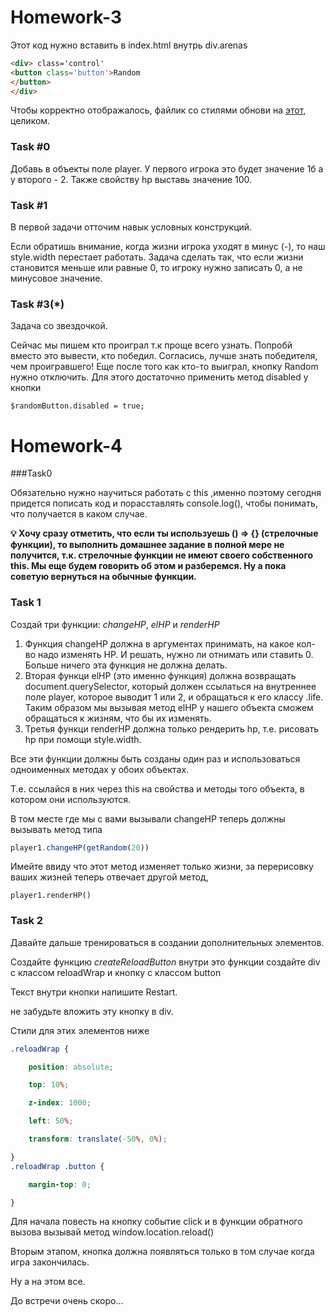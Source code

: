 # Homework-3

Этот код нужно вставить в index.html внутрь div.arenas

```html
<div> class='control'
<button class='button'>Random
</button>
</div>
```

Чтобы корректно отображалось, файлик со стилями обнови на [этот](https://firebasestorage.googleapis.com/v0/b/it-course-84ddd.appspot.com/o/course%2Fjsmarathon-mortal-kombat%2Fstyle.css.zip?alt=media&token=fa0b38af-c88e-425c-82c1-a50e9296dffb), целиком. 

### Task #0

Добавь в объекты поле player. У первого игрока это будет значение 1б а у второго - 2.
Также свойству hp выставь значение 100.

### Task #1

В первой задачи отточим навык условных конструкций.

Если обратишь внимание, когда жизни игрока уходят в минус (-), то наш style.width перестает работать. Задача сделать так, что если жизни становится меньше или равные 0, то игроку нужно записать 0, а не минусовое значение.

### Task #3(*)
Задача со звездочкой.

Сейчас мы пишем кто проиграл т.к проще всего узнать. Попробй вместо это вывести, кто победил. Согласись, лучше знать победителя, чем проигравшего! Еще после того как кто-то выиграл, кнопку Random нужно отключить. Для этого достаточно применить метод disabled у кнопки 
```
$randomButton.disabled = true;
```

# Homework-4

###Task0

Обязательно нужно научиться работать с this ,именно поэтому сегодня придется пописать код и порасставлять console.log(), чтобы понимать, что получается в каком случае.</br>

<b>💡 Хочу сразу отметить, что если ты используешь () ⇒ {} (стрелочные функции), то выполнить домашнее задание в полной мере не получится, т.к. стрелочные функции не имеют своего собственного this. Мы еще будем говорить об этом и разберемся. Ну а пока советую вернуться на обычные функции.</b>

### Task 1

Создай три функции: <em>changeHP</em>, <em>elHP</em> и <em>renderHP</em>
1. Функция changeHP должна в аргументах принимать, на какое кол-во надо изменять HP. И решать, нужно ли отнимать или ставить 0. Больше ничего эта функция не должна делать.
2. Вторая функци elHP (это именно функция) должна возвращать document.querySelector, который должен ссылаться на внутреннее поле player, которое выводит 1 или 2, и обращаться к его классу .life. Таким образом мы вызывая метод elHP у нашего объекта сможем обращаться к жизням, что бы их изменять.
3. Третья функци renderHP должна только рендерить hp, т.е. рисовать hp при помощи style.width.

Все эти функции должны быть созданы один раз и использоваться одноименных методах у обоих объектах.

Т.е. ссылайся в них через this на свойства и методы того объекта, в котором они используются.

В том месте где мы с вами вызывали changeHP теперь должны вызывать метод типа 
``` js
player1.changeHP(getRandom(20))
```
Имейте ввиду что этот метод изменяет только жизни, за перерисовку ваших жизней теперь отвечает другой метод, 

```
player1.renderHP()
```

### Task 2

Давайте дальше тренироваться в создании дополнительных элементов.

Создайте функцию <em>createReloadButton</em> внутри это функции создайте div с классом reloadWrap и кнопку с классом button

Текст внутри кнопки напишите Restart.

не забудьте вложить эту кнопку в div.

Стили для этих элементов ниже

```css
.reloadWrap {

    position: absolute;

    top: 10%;

    z-index: 1000;

    left: 50%;

    transform: translate(-50%, 0%);

}
.reloadWrap .button {

    margin-top: 0;

}
```

Для начала повесть на кнопку событие click и в функции обратного вызова вызывай метод window.location.reload()

Вторым этапом, кнопка должна появляться только в том случае когда игра закончилась.

Ну а на этом все.

До встречи очень скоро...